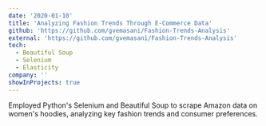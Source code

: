 ```yaml
---
date: '2020-01-10'
title: 'Analyzing Fashion Trends Through E-Commerce Data'
github: 'https://github.com/gvemasani/Fashion-Trends-Analysis'
external: 'https://github.com/gvemasani/Fashion-Trends-Analysis'
tech:
  - Beautiful Soup
  - Selenium
  - Elasticity
company: ''
showInProjects: true
---
```


Employed Python's Selenium and Beautiful Soup to scrape Amazon data on women's hoodies, analyzing key fashion trends and consumer preferences.
